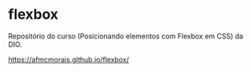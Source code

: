 # flexbox
Repositório do curso (Posicionando elementos com Flexbox em CSS) da DIO.

https://afmcmorais.github.io/flexbox/

